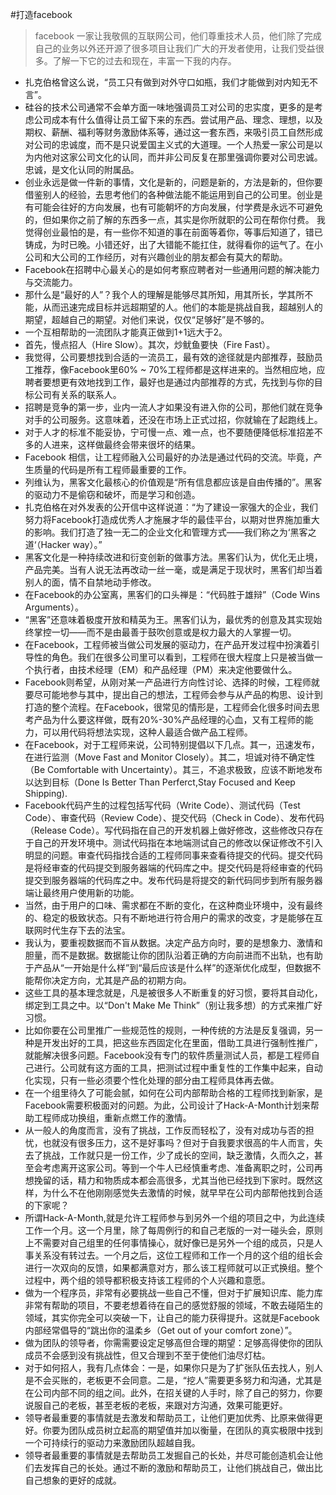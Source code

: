 
#打造facebook
> facebook 一家让我敬佩的互联网公司，他们尊重技术人员，他们除了完成自己的业务以外还开源了很多项目让我们广大的开发者使用，让我们受益很多。了解一下它的过去和现在，丰富一下我的内存。

- 扎克伯格曾这么说，“员工只有做到对外守口如瓶，我们才能做到对内知无不言”。
- 硅谷的技术公司通常不会单方面一味地强调员工对公司的忠实度，更多的是考虑公司成本有什么值得让员工留下来的东西。尝试用产品、理念、理想，以及期权、薪酬、福利等财务激励体系等，通过这一套东西，来吸引员工自然形成对公司的忠诚度，而不是只说爱国主义式的大道理。一个人热爱一家公司是以为内他对这家公司文化的认同，而并非公司反复在那里强调你要对公司忠诚。忠诚，是文化认同的附属品。
- 创业永远是做一件新的事情，文化是新的，问题是新的，方法是新的，但你要借鉴别人的经验，去思考他们的各种做法能不能运用到自己的公司里。创业是有可能会往好的方向发展，也有可能朝坏的方向发展，付学费是永远不可避免的，但如果你之前了解的东西多一点，其实是你所就职的公司在帮你付费。 我觉得创业最怕的是，有一些你不知道的事在前面等着你，等事后知道了，错已铸成，为时已晚。小错还好，出了大错能不能扛住，就得看你的运气了。在小公司和大公司的工作经历，对有兴趣创业的朋友都会有莫大的帮助。
- Facebook在招聘中心最关心的是如何考察应聘者对一些通用问题的解决能力与交流能力。
- 那什么是“最好的人”？我个人的理解是能够尽其所知，用其所长，学其所不能，从而迅速完成目标并远超期望的人。他们的本能是挑战自我，超越别人的期望，超越自己的期望。对他们来说，仅仅“足够好”是不够的。
- 一个互相帮助的一流团队才能真正做到1+1远大于2。
- 首先，慢点招人（Hire Slow）。其次，炒鱿鱼要快（Fire Fast）。
- 我觉得，公司要想找到合适的一流员工，最有效的途径就是内部推荐，鼓励员工推荐，像Facebook里60% ~ 70%工程师都是这样进来的。当然相应地，应聘者要想更有效地找到工作，最好也是通过内部推荐的方式，先找到与你的目标公司有关系的联系人。
- 招聘是竞争的第一步，业内一流人才如果没有进入你的公司，那他们就在竞争对手的公司服务。这意味着，还没在市场上正式过招，你就输在了起跑线上。
- 对于人才的标准不能妥协，宁可慢一点、难一点，也不要随便降低标准招差不多的人进来，这样做最终会带来很坏的结果。
- Facebook 相信，让工程师融入公司最好的办法是通过代码的交流。毕竟，产生质量的代码是所有工程师最重要的工作。
- 列维认为，黑客文化最核心的价值观是“所有信息都应该是自由传播的”。黑客的驱动力不是偷窃和破坏，而是学习和创造。
- 扎克伯格在对外发表的公开信中这样说道：“为了建设一家强大的企业，我们努力将Facebook打造成优秀人才施展才华的最佳平台，以期对世界施加重大的影响。我们打造了独一无二的企业文化和管理方式——我们称之为‘黑客之道‘（Hacker way）。”
- 黑客文化是一种持续改进和衍变创新的做事方法。黑客们认为，优化无止境，产品完美。当有人说无法再改动一丝一毫，或是满足于现状时，黑客们却当着别人的面，情不自禁地动手修改。
- 在Facebook的办公室离，黑客们的口头禅是：“代码胜于雄辩”（Code Wins Arguments）。
- “黑客”还意味着极度开放和精英为王。黑客们认为，最优秀的创意及其实现始终掌控一切——而不是由最善于鼓吹创意或是权力最大的人掌握一切。
- 在Facebook，工程师被当做公司发展的驱动力，在产品开发过程中扮演着引导性的角色。我们在很多公司里可以看到，工程师在很大程度上只是被当做一个执行者，由技术经理（EM）和产品经理（PM）来决定他要做什么。
- Facebook则希望，从刚对某一产品进行方向性讨论、选择的时候，工程师就要尽可能地参与其中，提出自己的想法，工程师会参与从产品的构思、设计到打造的整个流程。在Facebook，很常见的情形是，工程师会化很多时间去思考产品为什么要这样做，既有20%-30%产品经理的心血，又有工程师的能力，可以用代码将想法实现，这种人最适合做产品工程师。
- 在Facebook，对于工程师来说，公司特别提倡以下几点。其一，迅速发布，在进行监测（Move Fast and Monitor Closely）。其二，坦诚对待不确定性（Be Comfortable with Uncertainty）。其三，不追求极致，应该不断地发布以达到目标（Done Is Better Than Perferct,Stay Focused and Keep Shipping).
- Facebook代码产生的过程包括写代码（Write Code）、测试代码（Test Code）、审查代码（Review Code）、提交代码（Check in Code）、发布代码（Release Code）。写代码指在自己的开发机器上做好修改，这些修改只存在于自己的开发环境中。测试代码指在本地端测试自己的修改以保证修改不引入明显的问题。审查代码指找合适的工程师同事来查看待提交的代码。提交代码是将经审查的代码提交到服务器端的代码库之中。提交代码是将经审查的代码提交到服务器端的代码库之中。发布代码是将提交的新代码同步到所有服务器端让最终用户使用新的功能。
- 当然，由于用户的口味、需求都在不断的变化，在这种商业环境中，没有最终的、稳定的极致状态。只有不断地进行符合用户的需求的改变，才是能够在互联网时代生存下去的法宝。
- 我认为，要重视数据而不盲从数据。决定产品方向时，要的是想象力、激情和胆量，而不是数据。数据能让你的团队沿着正确的方向前进而不出轨，也有助于产品从“一开始是什么样”到“最后应该是什么样”的逐渐优化成型，但数据不能帮你决定方向，尤其是产品的初期方向。
- 这些工具的基本理念就是，凡是被很多人不断重复的好习惯，要将其自动化，绑定到工具之中。以“Don't Make Me Think”（别让我多想）的方式来推广好习惯。
- 比如你要在公司里推广一些规范性的规则，一种传统的方法是反复强调，另一种是开发出好的工具，把这些东西固定化在里面，借助工具进行强制性推广，就能解决很多问题。Facebook没有专门的软件质量测试人员，都是工程师自己进行。公司就有这方面的工具，把测试过程中重复性的工作集中起来，自动化实现，只有一些必须要个性化处理的部分由工程师具体再去做。
- 在一个组里待久了可能会腻，如何在公司内部帮助合格的工程师找到新家，是Facebook需要积极面对的问题。为此，公司设计了Hack-A-Month计划来帮助工程师成功换组，重新点燃工作的激情。
- 从一般人的角度而言，没有了挑战，工作反而轻松了，没有对成功与否的担忧，也就没有很多压力，这不是好事吗？但对于自我要求很高的牛人而言，失去了挑战，工作就只是一份工作，少了成长的空间，缺乏激情，久而久之，甚至会考虑离开这家公司。等到一个牛人已经慎重考虑、准备离职之时，公司再想挽留的话，精力和物质成本都会高很多，尤其当他已经找到下家时。既然这样，为什么不在他刚刚感觉失去激情的时候，就早早在公司内部帮他找到合适的下家呢？
- 所谓Hack-A-Month,就是允许工程师参与到另外一个组的项目之中，为此连续工作一个月。这一个月里，除了每周例行的和自己老版的一对一碰头会，原则上不需要对自己组里的任何事情操心，就好像已是另外一个组的成员，只是人事关系没有转过去。一个月之后，这位工程师和工作一个月的这个组的组长会进行一次双向的反馈，如果都满意对方，那么该工程师就可以正式换组。整个过程中，两个组的领导都积极支持该工程师的个人兴趣和意愿。
- 做为一个程序员，非常有必要挑战一些自己不懂，但对于扩展知识库、能力库非常有帮助的项目，不要老想着待在自己的感觉舒服的领域，不敢去碰陌生的领域，其实你完全可以突破一下，让自己的能力获得提升。这就是Facebook内部经常倡导的“跳出你的温柔乡（Get out of your comfort zone）”。
- 做为团队的领导者，你需需要设定足够高但合理的期望：足够高得使你的团队成员不会感到没有挑战性，但又合理到不至于使他们油尽灯枯。
- 对于如何招人，我有几点体会：一是，如果你只是为了扩张队伍去找人，别人是不会买账的，老板更不会同意。二是，“挖人”需要更多努力和沟通，尤其是在公司内部不同的组之间。此外，在招关键的人手时，除了自己的努力，你要说服自己的老板，甚至老板的老板，来跟对方沟通，效果可能更好。
- 领导者最重要的事情就是去激发和帮助员工，让他们更加优秀、比原来做得更好。你要为团队成员树立起高的期望值并加以衡量，在团队的真实极限中找到一个可持续行的驱动力来激励团队超越自我。
- 领导者最重要的事情就是去帮助员工发掘自己的长处，并尽可能创造机会让他们去发挥自己的长处。通过不断的激励和帮助员工，让他们挑战自己，做出比自己想象的更好的成就。